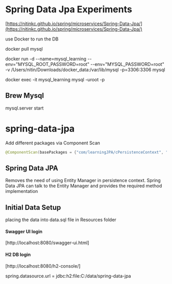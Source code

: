 # Spring Data Jpa Experiments

[https://nitinkc.github.io/spring/microservices/Spring-Data-Jpa/](https://nitinkc.github.io/spring/microservices/Spring-Data-Jpa/)

use Docker to run the DB

docker pull mysql

docker run -d
--name=mysql_learning
--env="MYSQL_ROOT_PASSWORD=root"
--env="MYSQL_PASSWORD=root"
-v /Users/nitin/Downloads/docker_data:/var/lib/mysql
-p=3306:3306
mysql

docker exec -it mysql_learning mysql -uroot -p

## Brew Mysql
mysql.server start
# spring-data-jpa

Add different packages via Component Scan
```java
@ComponentScan(basePackages = {"com/learningJPA/cPersistenceContext", "com.learningJPA"})
```

## Spring Data JPA
Removes the need of using Entity Manager in persistence context. Spring Data JPA can talk to the Entity Manager and provides 
the required method implementation

## Initial Data Setup
placing the data into data.sql file in Resources folder

#### Swagger UI login

[http://localhost:8080/swagger-ui.html]

#### H2 DB login

[http://localhost:8080/h2-console/]

spring.datasource.url = jdbc:h2:file:C:/data/spring-data-jpa


